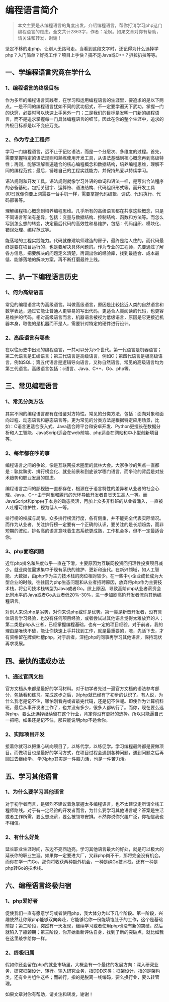 # 编程语言简介

> 本文主要是从编程语言的角度出发，介绍编程语言，帮你打消学习php这门编程语言的顾虑。全文共计2863字，作者：凌枫。如果文章对你有帮助，请关注和转发，谢谢！

坚定不移的走php，让别人无路可走。当看到这段文字时，还记得为什么选择学php？入门简单？好找工作？项目上手快？搞不定Java或C++？扒拉扒拉等等。

## 一、学编程语言究竟在学什么
### 1、编程语言的终极目标
作为多年的编程语言实践者，在学习和运用编程语言的生涯里，要追求的是以下两点。一是不同的编程语言犹如不同的武功招式，不一定要学遍天下武功，掌握一门的诀窍，必要时可以快速上手另外一门；二是我们的目标是发明一门新的编程语言，而不是追求掌握每一门具体编程语言的细节。因此在你的整个生涯中，追求的终极目标都是以不变应万变。

### 2、作为专业工程师
学习一门编程语言，远不止于记忆语法，而是一个分层次、多维度的过程。首先，需要掌握特定的语法规则和熟练使用开发工具，从语法基础到核心概念再到高级特性；再则，能够理解普遍适合的核心编程概念和数据结构，培养编程思维，理解不同的编程范式；最后，锤炼自己的工程实践能力，并保持热爱以持续学习。

语法规则和开发工具。语法规则就像学习外语的单词和语法一样，是写出合法程序的必备基础。包括关键字、运算符、语法结构、代码组织形式等。而开发工具(IDE)就像你要上网需要一台手机一样，需要掌握代码编辑、调试、代码执行、代码部署等。

理解编程核心概念到培养编程思维。几乎所有的高级语言都在共享这些概念，只是不同语言写法有差异，包括：变量与数据结构、控制结构、函数和方法等。而怎么写到怎么想的转变，决定最后代码的高效性和易维护，包括：代码组织、模块化、错误处理、编程范式等。

能落地的工程实践能力。代码就像建筑师建造的房子，最终是给人住的，而代码最终是要在项目运行的，也是要解决具体问题的。作为专业的工程师，先要通过了解各方信息，把要解决的问题定义清楚，再调出你的经验库，找到最适合、成本最低、能够落地的解决方案，再不断打磨最终上线。

## 二、扒一下编程语言历史
### 1、何为高级语言
常见的编程语言均为高级语言。叫做高级语言，原因是比较接近人类的自然语言和数学表达，通过它能让普通人更容易的写出代码，更适合人类阅读的代码，也更容易维护的代码。相对高级语言而言，机器语言被视为低级语言，原因是它更接近机器本身，取悦的是机器而不是人，需要针对特定的硬件进行设计。

### 2、高级语言有哪些
在以往历史中出现的编程语言，一共可以分为5个世代。第一代语言是机器语言；第二代语言是汇编语言；第三代语言是高级语言，例如C；第四代语言是极高级语言，例如SQL；第五代语言是逻辑导向语言，又称自然语言。常见的高级语言均为第三代语言。高级语言包括：c语言、Java、C++、Go、php等。

## 三、常见编程语言
### 1、常见分类方法
其实不同的编程语言都有在借鉴对方特性。常见的分类方法，包括：面向对象和面向过程、动态语言和静态语言等。更为常见的分类方法是根据特定应用场景，比如：C语言更适合嵌入式、Java适合跨平台和安卓开发、Python更擅长在数据分析和人工智能、JavaScript适合在web前端、php适合在网站和中小型创新项目等。

### 2、每年都在吵的事
编程语言之间的争论，像是互联网技术圈里的武林大会。大家争吵的焦点一直都是：孰优孰劣、排行榜变化、就业前景和到底该学哪门语言，而争论的背后是对技术趋势和职业发展的顾虑。

编程语言之间的鄙视链一直都存在，根源在于语言特性的差异和从业者的社会心理。Java、C++由于阿里和腾讯的光环导致开发者自觉天生高人一等。而JavaScript和php由于本身的动态灵活，再加上众多非科班的从业者涌入，一直被人吐槽可维护性，视为低人一等。

排行榜的权威与局限。众多排行榜流行度，各有侧重，并不能完全代表实际情况。而作为从业者，关注排行榜一定要有一个正确的认识，要关注的是长期趋势，而非短期的波动。排名高的语言意味着生态系统更成熟，工作机会多，但不一定最适合你。

### 3、php面临问题
近年php排名和热度似乎一直在下滑，主要原因为互联网投资回归理性投资项目减少。就业岗位需求集中于现有系统的维护、更新和迭代。在新兴领域，如人工智能、大数据，由php作为主力技术栈的岗位相对较少。在一些中小企业成长成为大型企业的时候，往往因为php生态问题和从业者招聘原因，放弃将php作为主要技术栈，将公司技术栈转型为Java或者Go。综上原因，导致高阶php从业者薪资会比同水平的Java或者Go从业者低20%-30%，进一步加剧高阶开发者流向其他编程语言。

对别人来说php是劣势，对你来说php或许是优势。第一类是新晋开发者，没有具体语言学习经验，也没有任何项目经验，或者尝试过其他语言觉得太难放弃的人；第二类是php从业者，已经掌握编程基础，也有一定的项目经验。对于前者，我的理由是唯快不破，能让你快速上手并找到工作，就是最重要的，嗯，先活下去，才有资格留在牌桌吐槽php。对于后者，深挖php的同事再学习其他语言，保持现状再求发展。

## 四、最快的速成办法
### 1、通过官网文档
官方文档从来都是最好的学习材料。对于初学者先过一遍官方文档的语法参考部分，包括看和练习。完成这步之后，对php就已经有了初步的认识了。有人说，为什么我老是记不住，哪怕刚看完或者敲完代码，还是记不住呢。即使作为计算机科班，最后从事开发者工作了，也并没有多少，很多人都转行了。而你，现在要么选择php，要么还选择继续留在这个行业，肯定你没有更好的选择。所以只能逼自己一把吧，如果还是记不住，那只能说明php不适合你。
### 2、实际项目开发
接着你就可以把重心转向项目了，以练代学，以练促学。学习编程最终都是要做项目。而做项目也是最好的学习方式，在项目过程会遇到各种问题，遇到问题之后再回过去继续学。
学习php其实是一件脑力活，也是一件苦力活。

## 五、学习其他语言
### 1、为什么要学习其他语言
对于初学者而言，是强烈不建议着急掌握太多编程语言，也不太建议走所谓全栈工程师路线。对于有一定经验的开发者而言，为什么要学习其他语言呢？答案是生活或者工作所需，要么想涨薪，要么被领导安排。不然你说你兴趣广泛，你相信我也不相信。
### 2、有什么好处
延长职业生涯时间，东边不亮西边亮。学习其他语言最大的好处，就是可以极大的延长你的职业生涯。如果你一定要进大厂，又非php岗不干，那将完全没有机会。而你在学一门Go，那你将收获两种额外机会，一种是纯Go技术栈，还有一种是php转Go的技术栈。

## 六、编程语言终极归宿
### 1、php爱好者
促使我们一直有愿意学习或者使用php，我大体分为以下几个阶段。第一阶段，兴趣使然让你跟php能够双向奔赴，它能够给你一份能填饱肚子的工作，这个是基础前提；第二阶段，突然有一天发现，继续学习或者使用php也没有新的突破，然后就陷入了瓶颈期；第三阶段，你开始重新评估自身，找到了新的突破点，就比如我在这里敲字给你一样。
### 2、终极归属
假如你还会留在php的就业市场里，大概会有一个最终的发展方向：深入研究业务、研究框架设计、转行。输入研究业务，指DDD这类；框架设计，指的是架构类，还有业务组件这些；而转行，指的是脱离一线编码，要么换行业，要么转管理。

如果文章对你有帮助，请关注和转发，谢谢！
